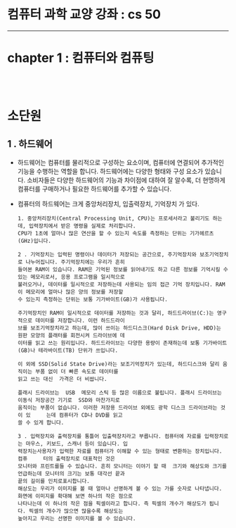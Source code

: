 # 컴퓨터 과학 교양 강좌 : cs 50
--------------------------------------------------
# chapter 1 : 컴퓨터와 컴퓨팅 
<br> <br>
# 소단원
## 1 . 하드웨어
- 하드웨어는 컴퓨터를 물리적으로 구성하는 요소이며, 컴퓨터에 연결되어 추가적인 기능을 수행하는 역할을 합니다. 하드웨어에는 다양한 형태와 구성 요소가 있습니다.
소비자들은 다양한 하드웨어의 기능과 차이점에 대하여 잘 알수록, 더 현명하게 컴퓨터를 구매하거나 필요한 하드웨어를 추가할 수 있습니다.
- 컴퓨터의 하드웨어는 크게 중앙처리장치, 입출력장치, 기억장치 가 있다.
      
      1. 중앙처리장치(Central Processing Unit, CPU)는 프로세서라고 불리기도 하는데, 입력장치에서 받은 명령을 실제로 처리합니다. 
      CPU가 1초에 얼마나 많은 연산을 할 수 있는지 속도를 측정하는 단위는 기가헤르츠(GHz)입니다.

      2 . 기억장치는 입력된 명령이나 데이터가 저장되는 공간으로, 주기억장치와 보조기억장치로 나누어집니다. 주기억장치에는 우리가 흔히 
      들어본 RAM이 있습니다. RAM은 기억된 정보를 읽어내기도 하고 다른 정보를 기억시킬 수 있는 메모리로서, 응용 프로그램을 일시적으로 
      불러오거나, 데이터를 일시적으로 저장하는데 사용되는 임의 접근 기억 장치입니다. RAM이 메모리에 얼마나 많은 양의 정보를 저장할 
      수 있는지 측정하는 단위는 보통 기가바이트(GB)가 사용됩니다.
 
      주기억장치인 RAM이 일시적으로 데이터를 저장하는 것과 달리, 하드드라이브(C:)는 영구적으로 데이터를 저장합니다. 이런 하드드라이
      브를 보조기억장치라고 하는데, 많이 쓰이는 하드디스크(Hard Disk Drive, HDD)는 원판 모양의 플래터를 회전시켜 드라이브에 데
      이터를 읽고 쓰는 원리입니다. 하드드라이브는 다양한 용량이 존재하는데 보통 기가바이트(GB)나 테라바이트(TB) 단위가 쓰입니다.
      
      이 외에 SSD(Solid State Drive)라는 보조기억장치가 있는데, 하드디스크와 달리 움직이는 부품 없이 더 빠른 속도로 데이터를 
      읽고 쓰는 대신  가격은 더 비쌉니다.

      플래시 드라이브는  USB  메모리 스틱 등 많은 이름으로 불립니다. 플래시 드라이브는 이동식 저장공간 기기로  SSD와 마찬가지로
      움직이는 부품이 없습니다. 이러한 저장용 드라이브 외에도 광학 디스크 드라이브라는 것이 있     는데 컴퓨터가 CD나 DVD를 읽고
      쓸 수 있게 합니다.

      3 . 입력장치와 출력장치를 통틀어 입출력장치라고 부릅니다. 컴퓨터에 자료를 입력장치로는 마우스, 키보드, 스캐너 등이 있습니다. 입
      력장치는사용자가 입력한 자료를 컴퓨터가 이해할 수 있는 형태로 변환하는 장치입니다. 컴퓨     터의 출력장치로 대표적인 것은  
      모니터와 프린트를들 수 있습니다. 흔히 모니터는 이야기 할 때  크기와 해상도와 크기를 언급하는데 모니터의 크기는 보통 대각선 끝과
      끝의 길이를 인치로표시합니다.
      해상도는 우리가 이미지를 볼 때 얼마나 선명하게 볼 수 있는 가를 숫자로 나타냅니다. 화면에 이미지를 확대해 보면 하나의 작은 점으로
      나타나는데 이 하나의 작은 점을 픽셀이라고 합니다. 즉 픽셀의 개수가 해상도가 됩니     다. 픽셀의 개수가 많으면 많을수록 해상도는
      높아지고 우리는 선명한 이미지를 볼 수 있습니다.
